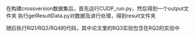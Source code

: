 在构建crossversion数据集后，首先运行CUDP_run.py，然后得到一个output文件夹
执行getResultData.py对数据及进行处理，得到result文件夹

随后执行RQ1/RQ2/RQ4的代码，其中论文里的RQ3实验包含在RQ2的实验中
